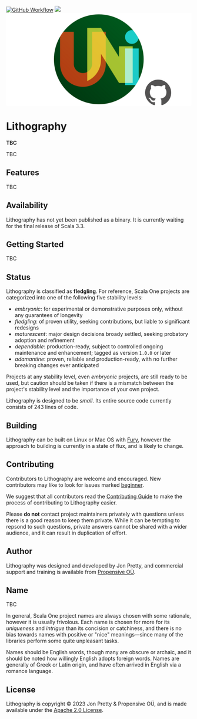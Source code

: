 [<img alt="GitHub Workflow" src="https://img.shields.io/github/actions/workflow/status/propensive/lithography/main.yml?style=for-the-badge" height="24">](https://github.com/propensive/lithography/actions)
[<img src="https://img.shields.io/discord/633198088311537684?color=8899f7&label=DISCORD&style=for-the-badge" height="24">](https://discord.gg/7b6mpF6Qcf)
<img src="/doc/images/github.png" valign="middle">

# Lithography

__TBC__

TBC

## Features

TBC


## Availability

Lithography has not yet been published as a binary. It is currently waiting for the
final release of Scala 3.3.

## Getting Started

TBC



## Status

Lithography is classified as __fledgling__. For reference, Scala One projects are
categorized into one of the following five stability levels:

- _embryonic_: for experimental or demonstrative purposes only, without any guarantees of longevity
- _fledgling_: of proven utility, seeking contributions, but liable to significant redesigns
- _maturescent_: major design decisions broady settled, seeking probatory adoption and refinement
- _dependable_: production-ready, subject to controlled ongoing maintenance and enhancement; tagged as version `1.0.0` or later
- _adamantine_: proven, reliable and production-ready, with no further breaking changes ever anticipated

Projects at any stability level, even _embryonic_ projects, are still ready to
be used, but caution should be taken if there is a mismatch between the
project's stability level and the importance of your own project.

Lithography is designed to be _small_. Its entire source code currently consists
of 243 lines of code.

## Building

Lithography can be built on Linux or Mac OS with [Fury](/propensive/fury), however
the approach to building is currently in a state of flux, and is likely to
change.

## Contributing

Contributors to Lithography are welcome and encouraged. New contributors may like to look for issues marked
<a href="https://github.com/propensive/lithography/labels/beginner">beginner</a>.

We suggest that all contributors read the [Contributing Guide](/contributing.md) to make the process of
contributing to Lithography easier.

Please __do not__ contact project maintainers privately with questions unless
there is a good reason to keep them private. While it can be tempting to
repsond to such questions, private answers cannot be shared with a wider
audience, and it can result in duplication of effort.

## Author

Lithography was designed and developed by Jon Pretty, and commercial support and training is available from
[Propensive O&Uuml;](https://propensive.com/).



## Name

TBC

In general, Scala One project names are always chosen with some rationale, however it is usually
frivolous. Each name is chosen for more for its _uniqueness_ and _intrigue_ than its concision or
catchiness, and there is no bias towards names with positive or "nice" meanings—since many of the
libraries perform some quite unpleasant tasks.

Names should be English words, though many are obscure or archaic, and it should be noted how
willingly English adopts foreign words. Names are generally of Greek or Latin origin, and have
often arrived in English via a romance language.

## License

Lithography is copyright &copy; 2023 Jon Pretty & Propensive O&Uuml;, and is made available under the
[Apache 2.0 License](/license.md).
